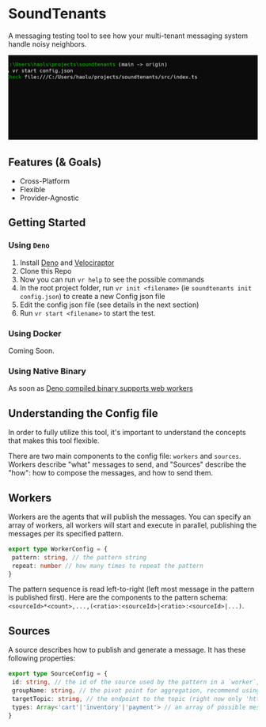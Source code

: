 # SoundTenants

A messaging testing tool to see how your multi-tenant messaging system handle noisy neighbors.

![demo-gif](./docs/media/soundtenants-demo.gif)

## Features (& Goals)

* Cross-Platform
* Flexible
* Provider-Agnostic

## Getting Started

### Using `Deno`

1. Install [Deno](https://deno.land/#installation) and [Velociraptor](https://velociraptor.run/docs/installation/)
2. Clone this Repo
3. Now you can run `vr help` to see the possible commands
4. In the root project folder, run `vr init <filename>` (ie `soundtenants init config.json`) to create a new Config json file
5. Edit the config json file (see details in the next section)
6. Run `vr start <filename>` to start the test.

### Using Docker

Coming Soon.

### Using Native Binary

As soon as [Deno compiled binary supports web workers](https://github.com/denoland/deno/issues/8654)

## Understanding the Config file

In order to fully utilize this tool, it's important to understand the concepts that makes this tool flexible.

There are two main components to the config file: `workers` and `sources`. Workers describe "what" messages to send, and "Sources" describe the "how": how to compose the messages, and how to send them.

## Workers

Workers are the agents that will publish the messages. You can specify an array of workers, all workers will start and execute in parallel, publishing the messages per its specified pattern.

```ts
export type WorkerConfig = {
 pattern: string, // the pattern string
 repeat: number // how many times to repeat the pattern
}
```

The pattern sequence is read left-to-right (left most message in the pattern is published first).
Here are the components to the pattern schema: `<sourceId>*<count>,...,(<ratio>:<sourceId>|<ratio>:<sourceId>|...)`.

## Sources

A source describes how to publish and generate a message. It has these following properties:

```ts
export type SourceConfig = {
 id: string, // the id of the source used by the pattern in a `worker`, recommend to use a single letter for ease of composing the pattern
 groupName: string, // the pivot point for aggregation, recommend using the tenant name or specific topic depending on the target scenario
 targetTopic: string, // the endpoint to the topic (right now only 'http' are supported)
 types: Array<'cart'|'inventory'|'payment'> // an array of possible message types to generate
}
```
